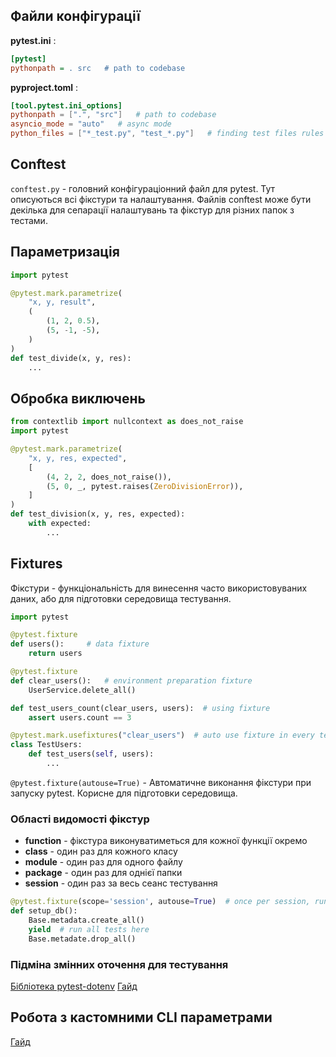 
## Файли конфігурації
**pytest.ini** :
```ini
[pytest]
pythonpath = . src   # path to codebase
```

**pyproject.toml** :
```toml
[tool.pytest.ini_options]
pythonpath = [".", "src"]   # path to codebase
asyncio_mode = "auto"   # async mode
python_files = ["*_test.py", "test_*.py"]   # finding test files rules
```
## Conftest
`conftest.py` - головний конфігураціонний файл для pytest. Тут описуються всі фікстури та налаштування. Файлів conftest може бути декілька для сепарації налаштувань та фікстур для різних папок з тестами.

## Параметризація
```python
import pytest

@pytest.mark.parametrize(
	"x, y, result",
	(
		(1, 2, 0.5),
		(5, -1, -5),
	)
)
def test_divide(x, y, res):
	...
```


## Обробка виключень
```python
from contextlib import nullcontext as does_not_raise
import pytest

@pytest.mark.parametrize(
	"x, y, res, expected",
	[
		(4, 2, 2, does_not_raise()),
		(5, 0, _, pytest.raises(ZeroDivisionError)),
	]
)
def test_division(x, y, res, expected):
	with expected:
		...
```

## Fixtures
Фікстури - функціональність для винесення часто використовуваних даних, або для підготовки середовища тестування.

```python
import pytest

@pytest.fixture
def users():     # data fixture
	return users

@pytest.fixture
def clear_users():   # environment preparation fixture
	UserService.delete_all()

def test_users_count(clear_users, users):  # using fixture
	assert users.count == 3

@pytest.mark.usefixtures("clear_users")  # auto use fixture in every test method
class TestUsers:
	def test_users(self, users):
		...
```

`@pytest.fixture(autouse=True)` - Автоматичне виконання фікстури при запуску pytest. Корисне для підготовки середовища.

### Області видомості фікстур
- **function** - фікстура виконуватиметься для кожної функції окремо
- **class** - один раз для кожного класу
- **module** - один раз для одного файлу
- **package** - один раз для однієї папки
- **session** - один раз за весь сеанс тестування

```python
@pytest.fixture(scope='session', autouse=True)  # once per session, run auto
def setup_db():
	Base.metadata.create_all()
	yield  # run all tests here
	Base.metadate.drop_all()
```

### Підміна змінних оточення для тестування
[Бібліотека pytest-dotenv](https://pypi.org/project/pytest-dotenv/)
[Гайд](https://www.youtube.com/watch?v=zc138SwDsG0&list=PLeLN0qH0-mCVdHgdjlnKTl4jKuJgCK-4b&index=9)

## Робота з кастомними CLI параметрами
[Гайд](https://www.youtube.com/watch?v=jsrxqoVasyw&list=PLeLN0qH0-mCVdHgdjlnKTl4jKuJgCK-4b&index=11)